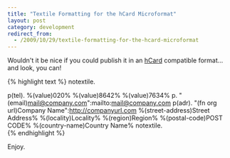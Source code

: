 ```yaml
---
title: "Textile Formatting for the hCard Microformat"
layout: post
category: development
redirect_from:
  - /2009/10/29/textile-formatting-for-the-hcard-microformat
---
```


Wouldn't it be nice if you could publish it in an [hCard](http://microformats.org/wiki/hcard) compatible format... and look, you can!

{% highlight text %}
notextile. <div class="vcard">
p(tel). %(value)020% %(value)8642% %(value)7634%
p. "(email)mail@company.com":mailto:mail@company.com
p(adr). "(fn org url)Company Name":http://companyurl.com
%(street-address)Street Address%
%(locality)Locality%
%(region)Region%
%(postal-code)POST CODE%
%(country-name)Country Name%
notextile. </div>
{% endhighlight %}

Enjoy.
